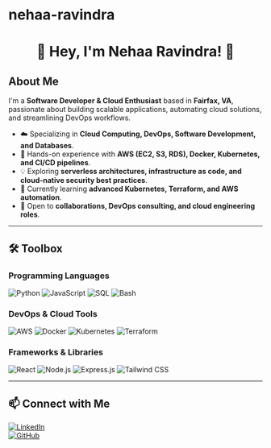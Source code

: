 # nehaa-ravindra
<h1 align="center">👋 Hey, I'm Nehaa Ravindra! 🚀</h1>

## About Me  
I'm a **Software Developer & Cloud Enthusiast** based in **Fairfax, VA**, passionate about building scalable applications, automating cloud solutions, and streamlining DevOps workflows.

- ☁️ Specializing in **Cloud Computing, DevOps, Software Development, and Databases**.  
- 🔧 Hands-on experience with **AWS (EC2, S3, RDS), Docker, Kubernetes, and CI/CD pipelines**.  
- 💡 Exploring **serverless architectures, infrastructure as code, and cloud-native security best practices**.  
- 🌱 Currently learning **advanced Kubernetes, Terraform, and AWS automation**.  
- 🚀 Open to **collaborations, DevOps consulting, and cloud engineering roles**.

---

## 🛠 Toolbox  

### **Programming Languages**  
![Python](https://img.shields.io/badge/-Python-blue?style=flat&logo=python) 
![JavaScript](https://img.shields.io/badge/-JavaScript-yellow?style=flat&logo=javascript)
![SQL](https://img.shields.io/badge/-SQL-lightgrey?style=flat&logo=postgresql)
![Bash](https://img.shields.io/badge/-Bash-black?style=flat&logo=gnu-bash)

### **DevOps & Cloud Tools**  
![AWS](https://img.shields.io/badge/-AWS-orange?style=flat&logo=amazonaws)
![Docker](https://img.shields.io/badge/-Docker-blue?style=flat&logo=docker)
![Kubernetes](https://img.shields.io/badge/-Kubernetes-blue?style=flat&logo=kubernetes)
![Terraform](https://img.shields.io/badge/-Terraform-purple?style=flat&logo=terraform)

### **Frameworks & Libraries**  
![React](https://img.shields.io/badge/-React-blue?style=flat&logo=react)
![Node.js](https://img.shields.io/badge/-Node.js-green?style=flat&logo=node.js)
![Express.js](https://img.shields.io/badge/-Express.js-lightgrey?style=flat&logo=express)
![Tailwind CSS](https://img.shields.io/badge/-Tailwind%20CSS-blue?style=flat&logo=tailwindcss)

---

## 📫 Connect with Me  
[![LinkedIn](https://img.shields.io/badge/-LinkedIn-blue?style=flat&logo=linkedin)](https://linkedin.com/in/nehaa-ravindra)  
[![GitHub](https://img.shields.io/badge/-GitHub-black?style=flat&logo=github)](https://github.com/nehaa-ravindra)
